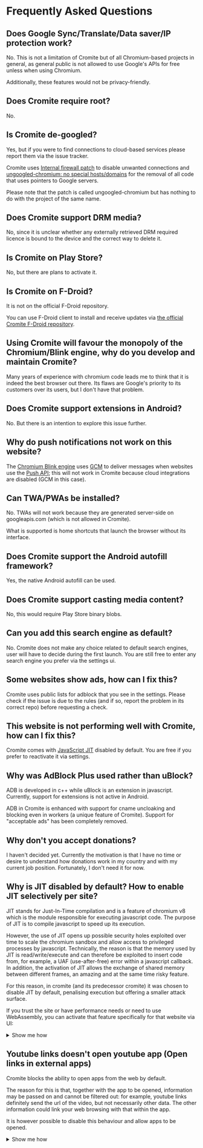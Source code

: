 # Frequently Asked Questions

## Does Google Sync/Translate/Data saver/IP protection work?
No.
This is not a limitation of Cromite but of all Chromium-based projects in general, as general public is not allowed to use Google's APIs for free unless when using Chromium.

Additionally, these features would not be privacy-friendly.

## Does Cromite require root?
No.

## Is Cromite de-googled?

Yes, but if you were to find connections to cloud-based services please report them via the issue tracker.

Cromite uses [Internal firewall patch](https://github.com/uazo/cromite/blob/master/build/patches/Internal-firewall.patch) to disable unwanted connections and [ungoogled-chromium: no special hosts/domains](https://github.com/uazo/cromite/blob/master/build/patches/ungoogled-chromium-no-special-hosts-domains.patch) for the removal of all code that uses pointers to Google servers.

Please note that the patch is called ungoogled-chromium but has nothing to do with the project of the same name.

## Does Cromite support DRM media?

No, since it is unclear whether any externally retrieved DRM required licence is bound to the device and the correct way to delete it.

## Is Cromite on Play Store?
No, but there are plans to activate it.

## Is Cromite on F-Droid?
It is not on the official F-Droid repository.

You can use F-Droid client to install and receive updates via [the official Cromite F-Droid repository](https://www.cromite.org/fdroid/repo).

## Using Cromite will favour the monopoly of the Chromium/Blink engine, why do you develop and maintain Cromite?

Many years of experience with chromium code leads me to think that it is indeed the best browser out there. Its flaws are Google's priority to its customers over its users, but I don't have that problem.

## Does Cromite support extensions in Android?
No. But there is an intention to explore this issue further.

## Why do push notifications not work on this website?

The [Chromium Blink engine](https://www.chromium.org/blink) uses [GCM](https://en.wikipedia.org/wiki/Google_Cloud_Messaging) to deliver messages
when websites use the [Push API](https://w3c.github.io/push-api/); this will not work in Cromite because cloud integrations are disabled (GCM in this case).

## Can TWA/PWAs be installed?

No. TWAs will not work because they are generated server-side on googleapis.com (which is not allowed in Cromite).

What is supported is home shortcuts that launch the browser without its interface.

## Does Cromite support the Android autofill framework?

Yes, the native Android autofill can be used.

## Does Cromite support casting media content?

No, this would require Play Store binary blobs.

## Can you add this search engine as default?
No. Cromite does not make any choice related to default search engines, user will have to decide during the first launch.
You are still free to enter any search engine you prefer via the settings ui.

## Some websites show ads, how can I fix this?
Cromite uses public lists for adblock that you see in the settings. Please check if the issue is due to the rules (and if so, report the problem in its correct repo) before requesting a check.

## This website is not performing well with Cromite, how can I fix this?
Cromite comes with [JavaScript JIT](https://hacks.mozilla.org/2017/02/a-crash-course-in-just-in-time-jit-compilers/) disabled by default.
You are free if you prefer to reactivate it via settings.

## Why was AdBlock Plus used rather than uBlock?
ADB is developed in c++ while uBlock is an extension in javascript. Currently, support for extensions is not active in Android.

ADB in Cromite is enhanced with support for cname uncloaking and blocking even in workers (a unique feature of Cromite). Support for "acceptable ads" has been completely removed.

## Why don't you accept donations?
I haven't decided yet. Currently the motivation is that I have no time or desire to understand how donations work in my country and with my current job position.
Fortunately, I don't need it for now.

## Why is JIT disabled by default? How to enable JIT selectively per site?
JIT stands for Just-In-Time compilation and is a feature of chromium v8 which is the module responsible for executing javascript code. The purpose of JIT is to compile javascript to speed up its execution.

However, the use of JIT opens up possible security holes exploited over time to scale the chromium sandbox and allow access to privileged processes by javascript. Technically, the reason is that the memory used by JIT is read/write/execute and can therefore be exploited to insert code from, for example, a UAF (use-after-free) error within a javascript callback. In addition, the activation of JIT allows the exchange of shared memory between different frames, an amazing and at the same time risky feature.

For this reason, in cromite (and its predecessor cromite) it was chosen to disable JIT by default, penalising execution but offering a smaller attack surface.

If you trust the site or have performance needs or need to use WebAssembly, you can activate that feature specifically for that website via UI:
<details>
<summary>Show me how</summary>
  
<img src="https://github.com/user-attachments/assets/e350754d-6dbf-4d86-a532-27dd390ca0ff">
<br>
<img src="https://github.com/user-attachments/assets/ef112ee5-f4ac-48bb-be46-9e21cbf9a165">
<br>
<img src="https://github.com/user-attachments/assets/f90811cd-46aa-4327-b36d-1c87150a2bb2">
<br>
</details>

## Youtube links doesn't open youtube app (Open links in external apps)

Cromite blocks the ability to open apps from the web by default.

The reason for this is that, together with the app to be opened, information may be passed on and cannot be filtered out: for example, youtube links definitely send the url of the video, but not necessarily other data. The other information could link your web browsing with that within the app.

It is however possible to disable this behaviour and allow apps to be opened.

<details>
<summary>Show me how</summary>

<img src="https://github.com/user-attachments/assets/b852f2da-8560-4431-aa8f-157ceb05c058">
<br>
<img src="https://github.com/user-attachments/assets/3926128a-21ab-4df1-a773-a0a9545155ad">
<br>
</details>



